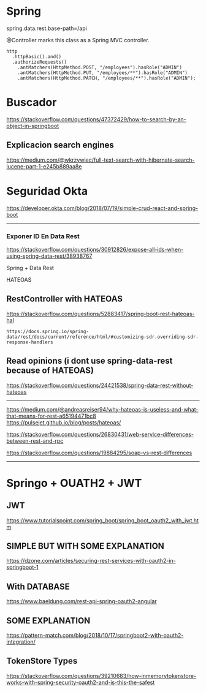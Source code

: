 # Spring

spring.data.rest.base-path=/api

@Controller marks this class as a Spring MVC controller.


```
http
  .httpBasic().and()
  .authorizeRequests()
    .antMatchers(HttpMethod.POST, "/employees").hasRole("ADMIN")
    .antMatchers(HttpMethod.PUT, "/employees/**").hasRole("ADMIN")
    .antMatchers(HttpMethod.PATCH, "/employees/**").hasRole("ADMIN");
```

# Buscador

https://stackoverflow.com/questions/47372429/how-to-search-by-an-object-in-springboot

## Explicacion search engines
https://medium.com/@wkrzywiec/full-text-search-with-hibernate-search-lucene-part-1-e245b889aa8e

# Seguridad Okta
https://developer.okta.com/blog/2018/07/19/simple-crud-react-and-spring-boot

--------

### Exponer ID En Data Rest
https://stackoverflow.com/questions/30912826/expose-all-ids-when-using-spring-data-rest/38938767



Spring + Data Rest

HATEOAS


## RestController with HATEOAS
https://stackoverflow.com/questions/52883417/spring-boot-rest-hateoas-hal

	https://docs.spring.io/spring-data/rest/docs/current/reference/html/#customizing-sdr.overriding-sdr-response-handlers

## Read opinions (i dont use spring-data-rest because of HATEOAS)
https://stackoverflow.com/questions/24421538/spring-data-rest-without-hateoas

---------

https://medium.com/@andreasreiser94/why-hateoas-is-useless-and-what-that-means-for-rest-a65194471bc8
https://pulsejet.github.io/blog/posts/hateoas/

https://stackoverflow.com/questions/26830431/web-service-differences-between-rest-and-rpc

https://stackoverflow.com/questions/19884295/soap-vs-rest-differences

------------

# Springo + OUATH2 + JWT

## JWT
https://www.tutorialspoint.com/spring_boot/spring_boot_oauth2_with_jwt.htm

## SIMPLE BUT WITH SOME EXPLANATION
https://dzone.com/articles/securing-rest-services-with-oauth2-in-springboot-1

## With DATABASE 
https://www.baeldung.com/rest-api-spring-oauth2-angular


## SOME EXPLANATION
https://pattern-match.com/blog/2018/10/17/springboot2-with-oauth2-integration/

## TokenStore Types
https://stackoverflow.com/questions/39210683/how-inmemorytokenstore-works-with-spring-security-oauth2-and-is-this-the-safest